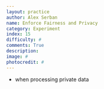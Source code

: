 ```yaml
---
layout: practice
author: Alex Serban
name: Enforce Fairness and Privacy
category: Experiment
index: 15
difficulty: #
comments: True
description:
image: #
photocredit: #
---
```



- when processing private data